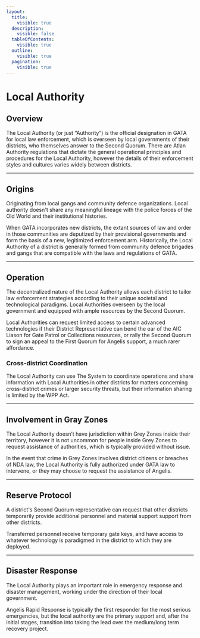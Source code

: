 ```yaml
---
layout:
  title:
    visible: true
  description:
    visible: false
  tableOfContents:
    visible: true
  outline:
    visible: true
  pagination:
    visible: true
---
```


# Local Authority

## Overview

The Local Authority (or just “Authority”) is the official designation in GATA for local law enforcement, which is overseen by local governments of their districts, who themselves answer to the Second Quorum. There are Atlan Authority regulations that dictate the general operational principles and procedures for the Local Authority, however the details of their enforcement styles and cultures varies widely between districts.

***

## Origins

Originating from local gangs and community defence organizations. Local authority doesn't share any meaningful lineage with the police forces of the Old World and their institutional histories.&#x20;

When GATA incorporates new districts, the extant sources of law and order in those communities are deputized by their provisional governments and form the basis of a new, legitimized enforcement arm. Historically, the Local Authority of a district is generally formed from community defence brigades and gangs that are compatible with the laws and regulations of GATA.

***

## Operation

The decentralized nature of the Local Authority allows each district to tailor law enforcement strategies according to their unique societal and technological paradigms. Local Authorities overseen by the local government and equipped with ample resources by the Second Quorum.&#x20;

Local Authorities can request limited access to certain advanced technologies if their District Representative can bend the ear of the AIC Liason for Gate Patrol or Collections resources, or rally the Second Quorum to sign an appeal to the First Quorum for Angelis support, a much rarer affordance.

### Cross-district Coordination

The Local Authority can use The System to coordinate operations and share information with Local Authorities in other districts for matters concerning cross-district crimes or larger security threats, but their information sharing is limited by the WPP Act.

***

## Involvement in Gray Zones

The Local Authority doesn’t have jurisdiction within Grey Zones inside their territory, however it is not uncommon for people inside Grey Zones to request assistance of authorities, which is typically provided without issue.

In the event that crime in Grey Zones involves district citizens or breaches of NDA law, the Local Authority is fully authorized under GATA law to intervene, or they may choose to request the assistance of Angelis.

***

## Reserve Protocol

A district's Second Quorum representative can request that other districts temporarily provide additional personnel and material support support from other districts.

Transferred personnel receive temporary gate keys, and have access to whatever technology is paradigmed in the district to which they are deployed.

***

## Disaster Response

The Local Authority plays an important role in emergency response and disaster management, working under the direction of their local government.

Angelis Rapid Response is typically the first responder for the most serious emergencies, but the local authority are the primary support and, after the initial stages, transition into taking the lead over the medium/long term recovery project.
